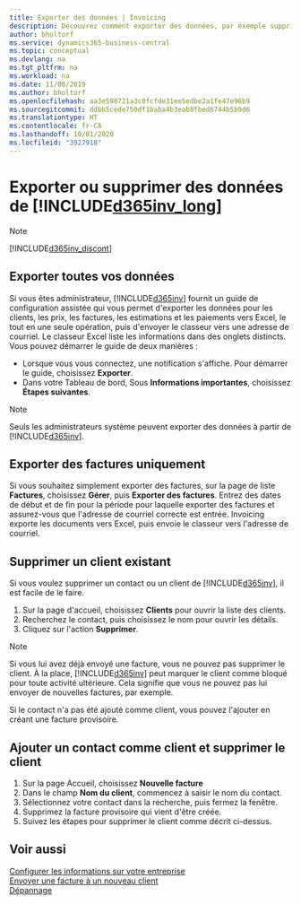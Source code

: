 ```yaml
---
title: Exporter des données | Invoicing
description: Découvrez comment exporter des données, par exemple supprimer des contacts dans le cadre d'une demande de sujet de données.
author: bholtorf
ms.service: dynamics365-business-central
ms.topic: conceptual
ms.devlang: na
ms.tgt_pltfrm: na
ms.workload: na
ms.date: 11/08/2019
ms.author: bholtorf
ms.openlocfilehash: aa3e598721a3c0fcfde31ee5edbe2a1fe47e96b9
ms.sourcegitcommit: ddbb5cede750df1baba4b3eab8fbed6744b5b9d6
ms.translationtype: HT
ms.contentlocale: fr-CA
ms.lasthandoff: 10/01/2020
ms.locfileid: "3927918"
---
```

# <a name="export-or-delete-data-from-d365inv_long"></a>Exporter ou supprimer des données de [!INCLUDE[d365inv_long](includes/d365inv_long.md)]
> [!Note]
> [!INCLUDE[d365inv_discont](includes/d365inv_discont.md)]

## <a name="export-all-of-your-data"></a>Exporter toutes vos données
Si vous êtes administrateur, [!INCLUDE[d365inv](includes/d365inv.md)] fournit un guide de configuration assistée qui vous permet d'exporter les données pour les clients, les prix, les factures, les estimations et les paiements vers Excel, le tout en une seule opération, puis d'envoyer le classeur vers une adresse de courriel. Le classeur Excel liste les informations dans des onglets distincts. Vous pouvez démarrer le guide de deux manières :

* Lorsque vous vous connectez, une notification s'affiche. Pour démarrer le guide, choisissez **Exporter**.
* Dans votre Tableau de bord, Sous **Informations importantes**, choisissez **Étapes suivantes**.    

> [!Note]
> Seuls les administrateurs système peuvent exporter des données à partir de [!INCLUDE[d365inv](includes/d365inv.md)].

## <a name="export-invoices-only"></a>Exporter des factures uniquement
Si vous souhaitez simplement exporter des factures, sur la page de liste **Factures**, choisissez **Gérer**, puis **Exporter des factures**. Entrez des dates de début et de fin pour la période pour laquelle exporter des factures et assurez-vous que l'adresse de courriel correcte est entrée. Invoicing exporte les documents vers Excel, puis envoie le classeur vers l'adresse de courriel.

## <a name="delete-an-existing-customer"></a>Supprimer un client existant
Si vous voulez supprimer un contact ou un client de [!INCLUDE[d365inv](includes/d365inv.md)], il est facile de le faire.
1. Sur la page d'accueil, choisissez **Clients** pour ouvrir la liste des clients.
2. Recherchez le contact, puis choisissez le nom pour ouvrir les détails.
3. Cliquez sur l'action **Supprimer**.

> [!NOTE]
> Si vous lui avez déjà envoyé une facture, vous ne pouvez pas supprimer le client. À la place, [!INCLUDE[d365inv](includes/d365inv.md)] peut marquer le client comme bloqué pour toute activité ultérieure. Cela signifie que vous ne pouvez pas lui envoyer de nouvelles factures, par exemple.  

Si le contact n'a pas été ajouté comme client, vous pouvez l'ajouter en créant une facture provisoire.

## <a name="add-a-contact-as-a-customer-and-then-delete-the-customer"></a>Ajouter un contact comme client et supprimer le client
1. Sur la page Accueil, choisissez **Nouvelle facture**
2. Dans le champ **Nom du client**, commencez à saisir le nom du contact.
3. Sélectionnez votre contact dans la recherche, puis fermez la fenêtre.
4. Supprimez la facture provisoire qui vient d'être créée.
5. Suivez les étapes pour supprimer le client comme décrit ci-dessus.

## <a name="see-also"></a>Voir aussi
[Configurer les informations sur votre entreprise](set-up-business-profile.md)  
[Envoyer une facture à un nouveau client](send-invoice.md)  
[Dépannage](about-troubleshooting.md)  
